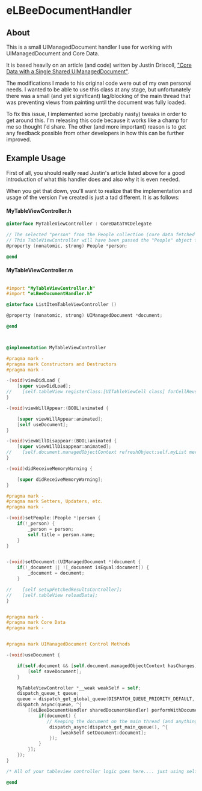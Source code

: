 eLBeeDocumentHandler
====================

## About
This is a small UIManagedDocument handler I use for working with UIManagedDocument and Core Data.  

It is based heavily on an article (and code) written by Justin Driscoll, ["Core Data with a Single Shared UIManagedDocument"](http://www.adevelopingstory.com/blog/2012/03/core-data-with-a-single-shared-uimanageddocument.html).

The modifications I made to his original code were out of my own personal needs.  I wanted to be able to use this class at any stage, but unfortunately there was a small (and yet significant) lag/blocking of the main thread that was preventing views from painting until the document was fully loaded.

To fix this issue, I implemented some (probably nasty) tweaks in order to get around this.  I'm releasing this code because it works like a champ for me so thought I'd share.  The other (and more important) reason is to get any feedback possible from other developers in how this can be further improved.

## Example Usage

First of all, you should really read Justin's article listed above for a good introduction of what this handler does and also why it is even needed.

When you get that down, you'll want to realize that the implementation and usage of the version I've created is just a tad different.  It is as follows:


#### MyTableViewController.h
```objective-c
@interface MyTableViewController : CoreDataTVCDelegate

// The selected "person" from the People collection (core data fetched object).
// This TableViewController will have been passed the "People" object from a different controller (at least in this instance it was)
@property (nonatomic, strong) People *person;

@end

```


#### MyTableViewController.m
```objective-c

#import "MyTableViewController.h"
#import "eLBeeDocumentHandler.h"

@interface ListItemTableViewController ()

@property (nonatomic, strong) UIManagedDocument *document;

@end



@implementation MyTableViewController

#pragma mark -
#pragma mark Constructors and Destructors
#pragma mark -

-(void)viewDidLoad {
    [super viewDidLoad];
//    [self.tableView registerClass:[UITableViewCell class] forCellReuseIdentifier:@"MyCell"];
}

-(void)viewWillAppear:(BOOL)animated {

    [super viewWillAppear:animated];
    [self useDocument];
}

-(void)viewWillDisappear:(BOOL)animated {
    [super viewWillDisappear:animated];
//    [self.document.managedObjectContext refreshObject:self.myList mergeChanges:self.document.managedObjectContext.hasChanges];
}

-(void)didReceiveMemoryWarning {

    [super didReceiveMemoryWarning];
}

#pragma mark -
#pragma mark Setters, Updaters, etc.
#pragma mark -

-(void)setPeople:(People *)person {
    if(!_person) {
        _person = person;
        self.title = person.name;
    }
}


-(void)setDocument:(UIManagedDocument *)document {
    if(!_document || ![_document isEqual:document]) {
        _document = document;
    }

//    [self setupFetchedResultsController];
//    [self.tableView reloadData];
}


#pragma mark -
#pragma mark Core Data
#pragma mark -


#pragma mark UIManagedDocument Control Methods

-(void)useDocument {

    if(self.document && [self.document.managedObjectContext hasChanges]) {
        [self saveDocument];
    }

    MyTableViewController *__weak weakSelf = self;
    dispatch_queue_t queue;
    queue = dispatch_get_global_queue(DISPATCH_QUEUE_PRIORITY_DEFAULT, 0);
    dispatch_async(queue, ^{
        [[eLBeeDocumentHandler sharedDocumentHandler] performWithDocument:^(UIManagedDocument *document) {
            if(document) {
               // Keeping the document on the main thread (and anything that maybe on the main thread the setter may interact with - like a tableview ..)
                dispatch_async(dispatch_get_main_queue(), ^{
                    [weakSelf setDocument:document];
                });
            }
        }];
    });
}

/* All of your tableview controller logic goes here.... just using self.document or self.person as needed... */

@end

```
